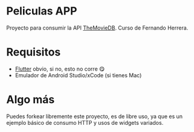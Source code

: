# Peliculas APP

Proyecto para consumir la API [TheMovieDB](https://www.themoviedb.org/documentation/api). Curso de Fernando Herrera.

# Requisitos

- [Flutter](https://docs.flutter.dev/get-started/install) obvio, si no, esto no corre 😋
- Emulador de Android Studio/xCode (si tienes Mac)


# Algo más

Puedes forkear libremente este proyecto, es de libre uso, ya que es un ejemplo básico de consumo HTTP y usos de widgets variados.

